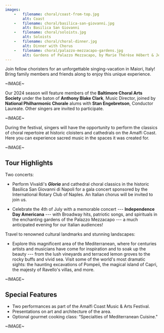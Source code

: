 ```yaml
---
images:
    -   filename: choral/coast-from-top.jpg
        alt: Coast
    -   filename: choral/basilica-san-giovanni.jpg
        alt: Basilica San Giovanni
    -   filename: choral/soloists.jpg
        alt: Soloists
    -   filename: choral/choral-dinner.jpg
        alt: Dinner with Chorus
    -   filename: choral/palazzo-mezzacapo-gardens.jpg
        alt: Gardens of Palazzo Mezzacapo, by Marie Thérèse Hébert & Jean Robert Thibault on flickr
---
```

Join fellow choristers for an unforgettable singing-vacation in Maiori, Italy!
Bring family members and friends along to enjoy this unique experience.  

~IMAGE~

Our 2024 season will feature members of the **Baltimore Choral Arts Society**
under the baton of **Anthony Blake Clark**, Music Director, joined
by **National Philharmonic Chorale** alums with **Stan Engebretson**,
Conductor Laureate.  Other singers are invited to participate.

~IMAGE~

During the festival, singers will have the opportunity to perform the classics
of choral repertoire at historic cloisters and cathedrals on the Amalfi
Coast.  Here you can experience sacred music in the spaces it was created
for.

~IMAGE~

## Tour Highlights

Two concerts:

- Perform Vivaldi's ***Gloria*** and cathedral choral classics in the historic Basilica San Giovanni di Napoli for a gala concert sponsored by the International Rotary Club of Naples.  An Italian chorus will be invited to join us.

- Celebrate the 4th of July with a memorable concert --- **Independence Day Americana** --- with  Broadway hits, patriotic songs, and spirituals in the enchanting gardens of the Palazzo Mezzacapo --- a much anticipated evening for our Italian audiences!

Travel to renowned cultural landmarks and stunning landscapes:

- Explore  this  magnificent  area   of  the Mediterranean,  where for centuries artists and musicians have come for inspiration and to soak up the beauty --- from the lush vineyards and terraced lemon groves to the rocky buffs and vivid sea. Visit some of the world's most dramatic sights: the haunting excavations of Pompeii, the magical island of Capri, the majesty of Ravello's villas, and more.

~IMAGE~

## Special Features

* Two performances as part of the Amalfi Coast Music & Arts Festival.
* Presentations on art and architecture of the area.
* Optional gourmet cooking class: “Specialties of Mediterranean Cuisine."

~IMAGE~
